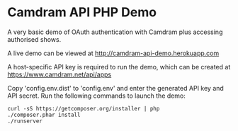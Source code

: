Camdram API PHP Demo
===============================

A very basic demo of OAuth authentication with Camdram plus accessing authorised shows.

A live demo can be viewed at http://camdram-api-demo.herokuapp.com

A host-specific API key is required to run the demo, which can be created at https://www.camdram.net/api/apps

Copy 'config.env.dist' to 'config.env' and enter the generated API key and API secret. Run the following commands to launch the demo: 

    curl -sS https://getcomposer.org/installer | php
    ./composer.phar install
    ./runserver
